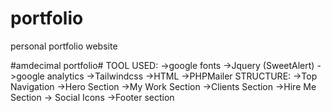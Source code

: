 # portfolio
personal portfolio website

#amdecimal portfolio#
TOOL USED:
->google fonts
->Jquery (SweetAlert)
->google analytics
->Tailwindcss
->HTML
->PHPMailer
STRUCTURE:
->Top Navigation
->Hero Section
->My Work Section
->Clients Section
->Hire Me Section
-> Social Icons
->Footer section
